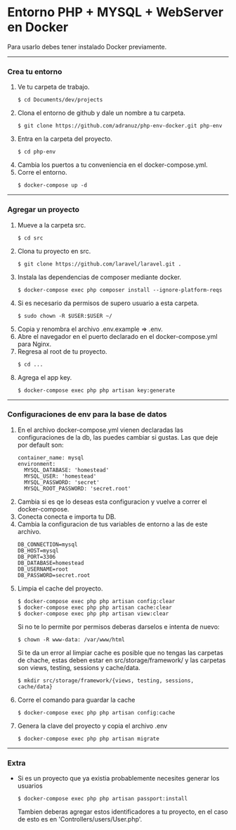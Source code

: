 # Entorno PHP + MYSQL + WebServer en Docker

Para usarlo debes tener instalado Docker previamente.

---

### Crea tu entorno

1. Ve tu carpeta de trabajo.
    ```
    $ cd Documents/dev/projects
    ```
2. Clona el entorno de github y dale un nombre a tu carpeta.
    ```
    $ git clone https://github.com/adranuz/php-env-docker.git php-env
    ```
3. Entra en la carpeta del proyecto.
    ```
    $ cd php-env
    ```
4. Cambia los puertos a tu conveniencia en el docker-compose.yml.
5. Corre el entorno.
    ```
    $ docker-compose up -d
    ```

---

### Agregar un proyecto


1. Mueve a la carpeta src.
    ```
    $ cd src
    ```
2. Clona tu proyecto en src.
    ```
    $ git clone https://github.com/laravel/laravel.git .
    ```
2. Instala las dependencias de composer mediante docker.
    ```
    $ docker-compose exec php composer install --ignore-platform-reqs
    ```
3. Si es necesario da permisos de supero usuario a esta carpeta.
    ```
    $ sudo chown -R $USER:$USER ~/
    ```
4. Copia y renombra el archivo .env.example => .env.
5. Abre el navegador en el puerto declarado en el docker-compose.yml para Nginx.
6. Regresa al root de tu proyecto.
    ```
    $ cd ...
    ```
7. Agrega el app key.
    ```
    $ docker-compose exec php php artisan key:generate
    ```

---

### Configuraciones de env para la base de datos

1. En el archivo docker-compose.yml vienen declaradas las configuraciones de la db, las puedes cambiar si gustas. Las que deje por default son: 
    ```
    container_name: mysql
    environment: 
      MYSQL_DATABASE: 'homestead'
      MYSQL_USER: 'homestead'
      MYSQL_PASSWORD: 'secret'
      MYSQL_ROOT_PASSWORD: 'secret.root'
    ```
2. Cambia si es qe lo deseas esta configuracion y vuelve a correr el docker-compose.
3. Conecta conecta e importa tu DB.
4. Cambia la configuracion de tus variables de entorno a las de este archivo.
    ```
    DB_CONNECTION=mysql
    DB_HOST=mysql
    DB_PORT=3306
    DB_DATABASE=homestead
    DB_USERNAME=root
    DB_PASSWORD=secret.root
    ```
5. Limpia el cache del proyecto.
    ```
    $ docker-compose exec php php artisan config:clear
    $ docker-compose exec php php artisan cache:clear
    $ docker-compose exec php php artisan view:clear
    ```
    Si no te lo permite por permisos deberas darselos e intenta de nuevo:
    ```
    $ chown -R www-data: /var/www/html
    ```
    Si te da un error al limpiar cache es posible que no tengas las carpetas de chache, estas deben estar en src/storage/framework/ y las carpetas son views, testing, sessions y cache/data.
    ```
    $ mkdir src/storage/framework/{views, testing, sessions, cache/data}
    ```
6. Corre el comando para guardar la cache
    ```
    $ docker-compose exec php php artisan config:cache
    ```
7. Genera la clave del proyecto y copia el archivo .env
    ```
    $ docker-compose exec php php artisan migrate
    ```


---

### Extra
- Si es un proyecto que ya existia probablemente necesites generar los usuarios
    ```
    $ docker-compose exec php php artisan passport:install
    ```
    Tambien deberas agregar estos identificadores a tu proyecto, en el caso de esto es en 'Controllers/users/User.php'.
    
